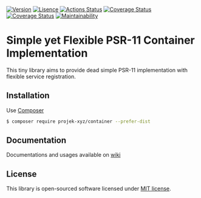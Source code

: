 [![Version](https://img.shields.io/packagist/v/projek-xyz/container?style=flat-square)](https://packagist.org/packages/projek-xyz/container)
[![Lisence](https://img.shields.io/github/license/projek-xyz/container?style=flat-square)](https://github.com/projek-xyz/container/blob/main/LICENSE)
[![Actions Status](https://img.shields.io/github/actions/workflow/status/projek-xyz/container/test.yml?branch=main&style=flat-square)](https://github.com/projek-xyz/container/actions)
[![Coverage Status](https://img.shields.io/coveralls/github/projek-xyz/container/main?style=flat-square&logo=coveralls)](https://coveralls.io/github/projek-xyz/container)
[![Coverage Status](https://img.shields.io/codeclimate/coverage/projek-xyz/container?style=flat-square&logo=code-climate)](https://codeclimate.com/github/projek-xyz/container)
[![Maintainability](https://img.shields.io/codeclimate/maintainability/projek-xyz/container?style=flat-square&logo=code-climate)](https://codeclimate.com/github/projek-xyz/container/maintainability)

# Simple yet Flexible PSR-11 Container Implementation

This tiny library aims to provide dead simple PSR-11 implementation with flexible service registration.

## Installation

Use [Composer](https://getcomposer.org/)

```bash
$ composer require projek-xyz/container --prefer-dist
```

## Documentation

Documentations and usages available on [wiki](https://github.com/projek-xyz/container/wiki)

## License

This library is open-sourced software licensed under [MIT license](LICENSE.md).
